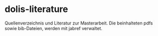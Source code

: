 dolis-literature
================

Quellenverzeichnis und Literatur zur Masterarbeit. Die beinhalteten pdfs sowie bib-Dateien, werden mit jabref verwaltet.

